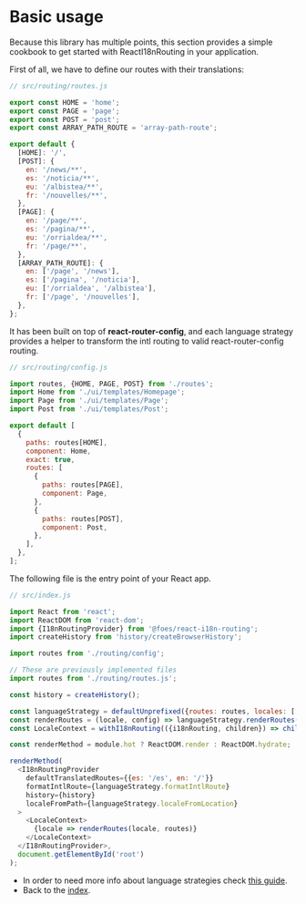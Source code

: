 # Basic usage

Because this library has multiple points, this section provides a simple cookbook to get started with ReactI18nRouting
in your application. 

First of all, we have to define our routes with their translations:

```javascript
// src/routing/routes.js

export const HOME = 'home';
export const PAGE = 'page';
export const POST = 'post';
export const ARRAY_PATH_ROUTE = 'array-path-route';

export default {
  [HOME]: '/',
  [POST]: {
    en: '/news/**',
    es: '/noticia/**',
    eu: '/albistea/**',
    fr: '/nouvelles/**',
  },
  [PAGE]: {
    en: '/page/**',
    es: '/pagina/**',
    eu: '/orrialdea/**',
    fr: '/page/**',
  },
  [ARRAY_PATH_ROUTE]: {
    en: ['/page', '/news'],
    es: ['/pagina', '/noticia'],
    eu: ['/orrialdea', '/albistea'],
    fr: ['/page', '/nouvelles'],
  },
};
```

It has been built on top of **react-router-config**, and each language strategy provides a helper to transform
the intl routing to valid react-router-config routing.

```javascript
// src/routing/config.js

import routes, {HOME, PAGE, POST} from './routes';
import Home from './ui/templates/Homepage';
import Page from './ui/templates/Page';
import Post from './ui/templates/Post';

export default [
  {
    paths: routes[HOME],
    component: Home,
    exact: true,
    routes: [
      {
        paths: routes[PAGE],
        component: Page,
      },
      {
        paths: routes[POST],
        component: Post,
      },
    ],
  },
];
```

The following file is the entry point of your React app.

```javascript
// src/index.js

import React from 'react';
import ReactDOM from 'react-dom';
import {I18nRoutingProvider} from '@foes/react-i18n-routing';
import createHistory from 'history/createBrowserHistory';

import routes from './routing/config';

// These are previously implemented files
import routes from './routing/routes.js';

const history = createHistory();

const languageStrategy = defaultUnprefixed({routes: routes, locales: ['eu', 'es', 'en', 'fr'], defaultLocale: 'es'});
const renderRoutes = (locale, config) => languageStrategy.renderRoutes(locale)(config),
const LocaleContext = withI18nRouting(({i18nRouting, children}) => children(i18nRouting.locale));

const renderMethod = module.hot ? ReactDOM.render : ReactDOM.hydrate;

renderMethod(
  <I18nRoutingProvider
    defaultTranslatedRoutes={{es: '/es', en: '/'}}
    formatIntlRoute={languageStrategy.formatIntlRoute}
    history={history}
    localeFromPath={languageStrategy.localeFromLocation}
  >
    <LocaleContext>
      {locale => renderRoutes(locale, routes)}
    </LocaleContext>
  </I18nRoutingProvider>,
  document.getElementById('root')
);
```

- In order to need more info about language strategies check [this guide](language_strategies.md).
- Back to the [index](index.md).
